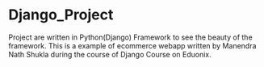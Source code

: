 # Django_Project
Project are written in Python(Django) Framework to see the beauty of the framework.
This is a example of ecommerce webapp written by Manendra Nath Shukla during the course of Django Course on Eduonix. 
